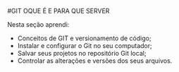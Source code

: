 #GIT OQUE É E PARA QUE SERVER

Nesta seção aprendi:

- Conceitos de GIT e versionamento de código;
- Instalar e configurar o Git no seu computador;
- Salvar seus projetos no repositório Git local;
- Controlar as alterações e versões dos seus arquivos.